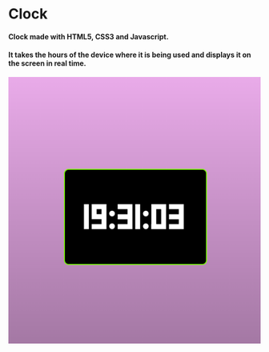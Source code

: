 # Clock

#### Clock made with HTML5, CSS3 and Javascript.
#### It takes the hours of the device where it is being used and displays it on the screen in real time.

![Clock](clock.png)